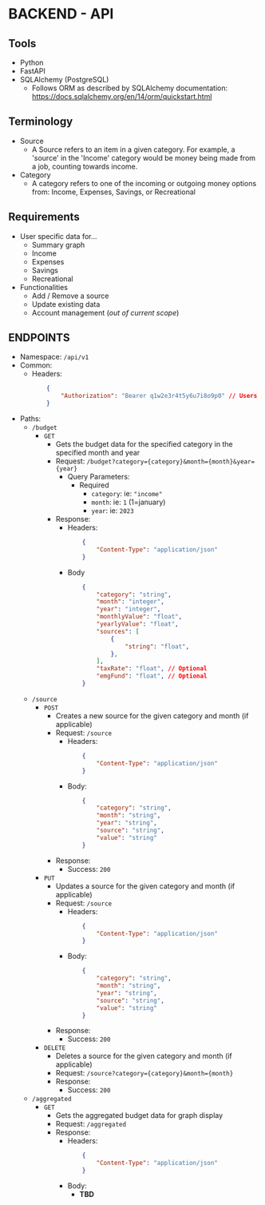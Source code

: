 # BACKEND - API

## Tools
 - Python
 - FastAPI
 - SQLAlchemy (PostgreSQL)
    - Follows ORM as described by SQLAlchemy documentation: https://docs.sqlalchemy.org/en/14/orm/quickstart.html

## Terminology
 - Source
    - A Source refers to an item in a given category. For example, a 'source' in the 'Income' category would be money being made from a job, counting towards income.
- Category
    - A category refers to one of the incoming or outgoing money options from: Income, Expenses, Savings, or Recreational

## Requirements
 - User specific data for...
    - Summary graph
    - Income
    - Expenses
    - Savings
    - Recreational 
 - Functionalities
    - Add / Remove a source
    - Update existing data
    - Account management (*out of current scope*)

## ENDPOINTS
 - Namespace: `/api/v1`
 - Common:
    - Headers:
        ```json
            {
                "Authorization": "Bearer q1w2e3r4t5y6u7i8o9p0" // Users auth token (*Out of current scope*)
            }
        ```
 - Paths:
    - `/budget`
        - `GET`
            - Gets the budget data for the specified category in the specified month and year
            - Request: `/budget?category={category}&month={month}&year={year}`
                - Query Parameters:
                    - Required
                        - `category`: ie: `"income"`
                        - `month`:    ie: `1` (1=january)
                        - `year`:     ie: `2023`
            - Response:
                - Headers:
                    ```json
                        {
                            "Content-Type": "application/json"
                        }
                    ```
                - Body
                    ```json
                        {
                            "category": "string",
                            "month": "integer",
                            "year": "integer",
                            "monthlyValue": "float",
                            "yearlyValue": "float",
                            "sources": [
                                {
                                    "string": "float",
                                },
                            ],
                            "taxRate": "float", // Optional
                            "emgFund": "float", // Optional
                        }
                    ```
    - `/source`
        - `POST`
            - Creates a new source for the given category and month (if applicable)
            - Request: `/source`
                - Headers:
                    ```json
                        {
                            "Content-Type": "application/json"
                        }
                    ```
                - Body:
                    ```json
                        {
                            "category": "string",
                            "month": "string",
                            "year": "string",
                            "source": "string",
                            "value": "string"
                        }
                    ```
            - Response:
                - Success: `200`
        - `PUT`
            - Updates a source for the given category and month (if applicable)
            - Request: `/source`
                - Headers:
                    ```json
                        {
                            "Content-Type": "application/json"
                        }
                    ```
                - Body:
                    ```json
                        {
                            "category": "string",
                            "month": "string",
                            "year": "string",
                            "source": "string",
                            "value": "string"
                        }
                    ```
            - Response:
                - Success: `200`
        - `DELETE`
            - Deletes a source for the given category and month (if applicable)
            - Request: `/source?category={category}&month={month}`
            - Response:
                - Success: `200`
    - `/aggregated`
        - `GET`
            - Gets the aggregated budget data for graph display
            - Request: `/aggregated`
            - Response:
                - Headers:
                    ```json
                        {
                            "Content-Type": "application/json"
                        }
                    ```
                - Body:
                    - **TBD**
